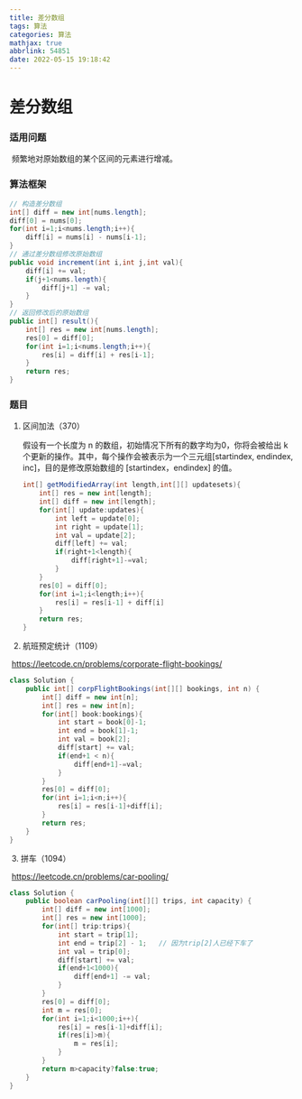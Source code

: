 ```yaml
---
title: 差分数组
tags: 算法
categories: 算法
mathjax: true
abbrlink: 54851
date: 2022-05-15 19:18:42
---
```


# 差分数组

### 适用问题

​	频繁地对原始数组的某个区间的元素进行增减。

### 算法框架

```java
// 构造差分数组
int[] diff = new int[nums.length];
diff[0] = nums[0];
for(int i=1;i<nums.length;i++){
    diff[i] = nums[i] - nums[i-1];
}
// 通过差分数组修改原始数组
public void increment(int i,int j,int val){
    diff[i] += val;
    if(j+1<nums.length){
        diff[j+1] -= val;
    }
}
// 返回修改后的原始数组
public int[] result(){
    int[] res = new int[nums.length];
    res[0] = diff[0];
    for(int i=1;i<nums.length;i++){
        res[i] = diff[i] + res[i-1];
    }
    return res;
}
```

### 题目

1. 区间加法（370）

   假设有一个长度为 n 的数组，初始情况下所有的数字均为0，你将会被给出 k 个更新的操作。其中，每个操作会被表示为一个三元组[startindex, endindex, inc]，目的是修改原始数组的 [startindex，endindex] 的值。

   ```java
   int[] getModifiedArray(int length,int[][] updatesets){
       int[] res = new int[length];
       int[] diff = new int[length];
       for(int[] update:updates){
           int left = update[0];
           int right = update[1];
           int val = update[2];
           diff[left] += val;
           if(right+1<length){
               diff[right+1]-=val;
           }
       }
       res[0] = diff[0];
       for(int i=1;i<length;i++){
           res[i] = res[i-1] + diff[i]
       }
       return res;
   }
   ```

2.  航班预定统计（1109）

​	https://leetcode.cn/problems/corporate-flight-bookings/

```java
class Solution {
    public int[] corpFlightBookings(int[][] bookings, int n) {
        int[] diff = new int[n];
        int[] res = new int[n];
        for(int[] book:bookings){
            int start = book[0]-1;
            int end = book[1]-1;
            int val = book[2];
            diff[start] += val;
            if(end+1 < n){
                diff[end+1]-=val;
            }
        } 
        res[0] = diff[0];
        for(int i=1;i<n;i++){
            res[i] = res[i-1]+diff[i];
        }
        return res;
    }
}
```

​	3. 拼车（1094）

​	https://leetcode.cn/problems/car-pooling/

```java
class Solution {
    public boolean carPooling(int[][] trips, int capacity) {
        int[] diff = new int[1000];
        int[] res = new int[1000];
        for(int[] trip:trips){
            int start = trip[1];
            int end = trip[2] - 1;   // 因为trip[2]人已经下车了
            int val = trip[0];
            diff[start] += val;
            if(end+1<1000){
                diff[end+1] -= val;
            }
        }
        res[0] = diff[0];
        int m = res[0];
        for(int i=1;i<1000;i++){
            res[i] = res[i-1]+diff[i];
            if(res[i]>m){
                m = res[i];
            }
        }
        return m>capacity?false:true;
    }
}
```

















